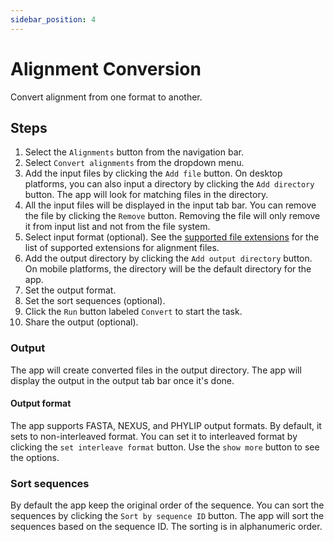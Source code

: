 ```yaml
---
sidebar_position: 4
---
```


# Alignment Conversion

Convert alignment from one format to another.

## Steps

1. Select the `Alignments` button from the navigation bar.
2. Select `Convert alignments` from the dropdown menu.
3. Add the input files by clicking the `Add file` button. On desktop platforms, you can also input a directory by clicking the `Add directory` button. The app will look for matching files in the directory.
4. All the input files will be displayed in the input tab bar. You can remove the file by clicking the `Remove` button. Removing the file will only remove it from input list and not from the file system.
5. Select input format (optional). See the [supported file extensions](./general#supported-file-extensions) for the list of supported extensions for alignment files.
6. Add the output directory by clicking the `Add output directory` button. On mobile platforms, the directory will be the default directory for the app.
7. Set the output format.
8. Set the sort sequences (optional).
9. Click the `Run` button labeled `Convert` to start the task.
10. Share the output (optional).

### Output

The app will create converted files in the output directory. The app will display the output in the output tab bar once it's done.

#### Output format

The app supports FASTA, NEXUS, and PHYLIP output formats. By default, it sets to non-interleaved format. You can set it to interleaved format by clicking the `set interleave format` button. Use the `show more` button to see the options.

### Sort sequences

By default the app keep the original order of the sequence. You can sort the sequences by clicking the `Sort by sequence ID` button. The app will sort the sequences based on the sequence ID. The sorting is in alphanumeric order.
